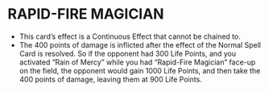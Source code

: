 # RAPID-FIRE MAGICIAN

*   This card’s effect is a Continuous Effect that cannot be chained to.
*   The 400 points of damage is inflicted after the effect of the Normal Spell Card is resolved. So if the opponent had 300 Life Points, and you activated “Rain of Mercy” while you had “Rapid-Fire Magician” face-up on the field, the opponent would gain 1000 Life Points, and then take the 400 points of damage, leaving them at 900 Life Points.
